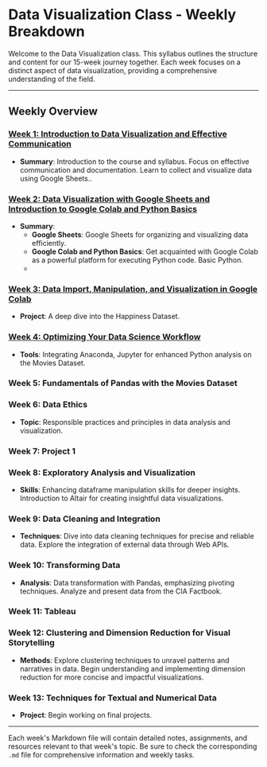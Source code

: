 # Data Visualization Class - Weekly Breakdown

Welcome to the Data Visualization class. This syllabus outlines the structure and content for our 15-week journey together. Each week focuses on a distinct aspect of data visualization, providing a comprehensive understanding of the field.





---

## Weekly Overview

### [Week 1: Introduction to Data Visualization and Effective Communication](week1.md)
- **Summary**: Introduction to the course and syllabus. Focus on effective communication and documentation. Learn to collect and visualize data using Google Sheets..

### [Week 2: Data Visualization with Google Sheets and Introduction to Google Colab and Python Basics](week2.md)
- **Summary**: 
  - **Google Sheets**: Google Sheets for organizing and visualizing data efficiently.
  - **Google Colab and Python Basics**: Get acquainted with Google Colab as a powerful platform for executing Python code. Basic Python.
  - 
### [Week 3: Data Import, Manipulation, and Visualization in Google Colab](Week3.md)
- **Project**: A deep dive into the Happiness Dataset.

### [Week 4: Optimizing Your Data Science Workflow](Week4.md)
- **Tools**: Integrating Anaconda, Jupyter for enhanced Python analysis on the Movies Dataset.

### Week 5: Fundamentals of Pandas with the Movies Dataset

### Week 6: Data Ethics
- **Topic**: Responsible practices and principles in data analysis and visualization.

### Week 7: Project 1

### Week 8: Exploratory Analysis and Visualization
- **Skills**: Enhancing dataframe manipulation skills for deeper insights. Introduction to Altair for creating insightful data visualizations.

### Week 9: Data Cleaning and Integration
- **Techniques**: Dive into data cleaning techniques for precise and reliable data. Explore the integration of external data through Web APIs.

### Week 10: Transforming Data
- **Analysis**: Data transformation with Pandas, emphasizing pivoting techniques. Analyze and present data from the CIA Factbook.

### Week 11: Tableau

### Week 12: Clustering and Dimension Reduction for Visual Storytelling
- **Methods**: Explore clustering techniques to unravel patterns and narratives in data. Begin understanding and implementing dimension reduction for more concise and impactful visualizations.

### Week 13: Techniques for Textual and Numerical Data
- **Project**: Begin working on final projects.

---

Each week's Markdown file will contain detailed notes, assignments, and resources relevant to that week's topic. Be sure to check the corresponding `.md` file for comprehensive information and weekly tasks.
